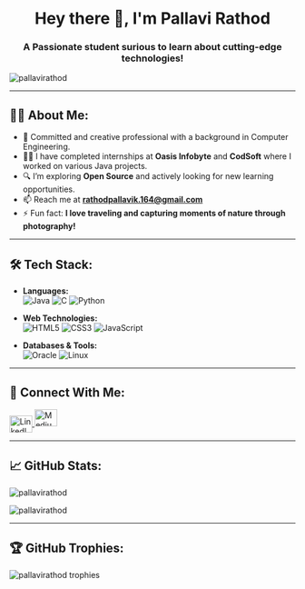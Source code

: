 <h1 align="center">Hey there 👋, I'm Pallavi Rathod</h1>
<h3 align="center">A Passionate student surious to learn about cutting-edge technologies!</h3>

<p>
  <img src="https://komarev.com/ghpvc/?username=pallavirathod&label=Profile%20views&color=0e75b6&style=flat" alt="pallavirathod" />
</p>

---

## 🧑‍💻 **About Me:**

- 🌱 Committed and creative professional with a background in Computer Engineering.
- 👨‍💻 I have completed internships at **Oasis Infobyte** and **CodSoft** where I worked on various Java projects.
- 🔍 I’m exploring **Open Source** and actively looking for new learning opportunities.
- 📫 Reach me at **rathodpallavik.164@gmail.com**
- ⚡ Fun fact: **I love traveling and capturing moments of nature through photography!**

---

## 🛠️ **Tech Stack:**

- **Languages:**  
  ![Java](https://img.shields.io/badge/Java-ED8B00?style=for-the-badge&logo=java&logoColor=black)
  ![C](https://img.shields.io/badge/C-00599C?style=for-the-badge&logo=c&logoColor=black)
  ![Python](https://img.shields.io/badge/Python-3776AB?style=for-the-badge&logo=python&logoColor=black)

- **Web Technologies:**  
  ![HTML5](https://img.shields.io/badge/HTML5-E34F26?style=for-the-badge&logo=html5&logoColor=black)
  ![CSS3](https://img.shields.io/badge/CSS3-1572B6?style=for-the-badge&logo=css3&logoColor=black)
  ![JavaScript](https://img.shields.io/badge/JavaScript-F7DF1E?style=for-the-badge&logo=javascript&logoColor=black)

- **Databases & Tools:**  
  ![Oracle](https://img.shields.io/badge/Oracle-F80000?style=for-the-badge&logo=oracle&logoColor=black)
  ![Linux](https://img.shields.io/badge/Linux-FCC624?style=for-the-badge&logo=linux&logoColor=black)

---

## 📡 **Connect With Me:**

<p align="left">
  <a href="https://linkedin.com/in/www.linkedin.com/in/pallavi-rathod-6070a5223" target="_blank">
    <img align="center" src="https://raw.githubusercontent.com/rahuldkjain/github-profile-readme-generator/master/src/images/icons/Social/linked-in-alt.svg" alt="LinkedIn" height="30" width="40" />
  </a>
  <a href="https://medium.com/@rathodpallavik" target="blank">
    <img src="https://raw.githubusercontent.com/rahuldkjain/github-profile-readme-generator/master/src/images/icons/Social/medium.svg" alt="Medium" height="30" width="40" />
  </a>
</p>

---

## 📈 **GitHub Stats:**

<p>
  <img src="https://github-readme-stats.vercel.app/api?username=pallavirathod&show_icons=true&locale=en" alt="pallavirathod" />
</p>

<p>
  <img src="https://github-readme-streak-stats.herokuapp.com/?user=pallavirathod&" alt="pallavirathod" />
</p>

---

## 🏆 **GitHub Trophies:**

<p>
  <img src="https://github-profile-trophy.vercel.app/?username=pallavirathod&theme=gruvbox&no-frame=false&margin-w=15" alt="pallavirathod trophies" />
</p>

